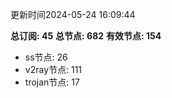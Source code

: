 更新时间2024-05-24 16:09:44

**总订阅: 45**
**总节点: 682**
**有效节点: 154**
- ss节点: 26
- v2ray节点: 111
- trojan节点: 17
